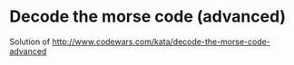 # Decode the morse code (advanced)
Solution of http://www.codewars.com/kata/decode-the-morse-code-advanced
